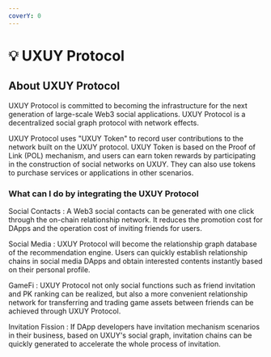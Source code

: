 ```yaml
---
coverY: 0
---
```


# 💡 UXUY Protocol

## About UXUY Protocol

UXUY Protocol is committed to becoming the infrastructure for the next generation of large-scale Web3 social applications. UXUY Protocol is a decentralized social graph protocol with network effects.

UXUY Protocol uses "UXUY Token" to record user contributions to the network built on the UXUY protocol. UXUY Token is based on the Proof of Link (POL) mechanism, and users can earn token rewards by participating in the construction of social networks on UXUY. They can also use tokens to purchase services or applications in other scenarios.



### What can I do by integrating the UXUY Protocol

Social Contacts : A Web3 social contacts can be generated with one click through the on-chain relationship network. It reduces the promotion cost for DApps and the operation cost of inviting friends for users.

Social Media : UXUY Protocol will become the relationship graph database of the recommendation engine. Users can quickly establish relationship chains in social media DApps and obtain interested contents instantly based on their personal profile.

GameFi : UXUY Protocol not only social functions such as friend invitation and PK ranking can be realized, but also a more convenient relationship network for transferring and trading game assets between friends can be achieved through UXUY Protocol.

Invitation Fission : If DApp developers have invitation mechanism scenarios in their business, based on UXUY's social graph, invitation chains can be quickly generated to accelerate the whole process of invitation.

